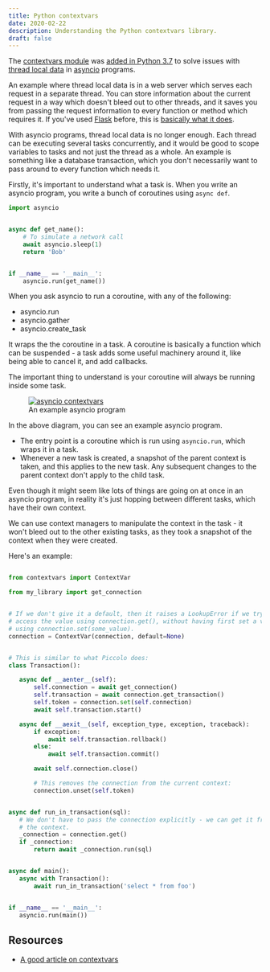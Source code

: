 ```yaml
---
title: Python contextvars
date: 2020-02-22
description: Understanding the Python contextvars library.
draft: false
---
```


The [contextvars module](https://docs.python.org/3/library/contextvars.html) was [added in Python 3.7](https://www.python.org/dev/peps/pep-0567/) to solve issues with [thread local data](https://docs.python.org/3/library/threading.html#thread-local-data) in [asyncio](https://docs.python.org/3/library/asyncio.html) programs.

An example where thread local data is in a web server which serves each request in a separate thread. You can store information about the current request in a way which doesn't bleed out to other threads, and it saves you from passing the request information to every function or method which requires it. If you've used [Flask](https://palletsprojects.com/p/flask/) before, this is [basically what it does](https://stackoverflow.com/questions/25887910/what-does-thread-local-objects-mean-in-flask).

With asyncio programs, thread local data is no longer enough. Each thread can be executing several tasks concurrently, and it would be good to scope variables to tasks and not just the thread as a whole. An example is something like a database transaction, which you don't necessarily want to pass around to every function which needs it.

Firstly, it's important to understand what a task is. When you write an asyncio program, you write a bunch of coroutines using `async def`.

```python
import asyncio


async def get_name():
    # To simulate a network call
    await asyncio.sleep(1)
    return 'Bob'


if __name__ == '__main__':
    asyncio.run(get_name())

```

When you ask asyncio to run a coroutine, with any of the following:

 * asyncio.run
 * asyncio.gather
 * asyncio.create_task

It wraps the the coroutine in a task. A coroutine is basically a function which can be suspended - a task adds some useful machinery around it, like being able to cancel it, and add callbacks.

The important thing to understand is your coroutine will always be running inside some task.

<figure>
    <a href="#" class="lightbox">
        <img src="/images/blog/asyncio_contextvars.png" class="medium" alt="asyncio contextvars" />
    </a>
    <figcaption>An example asyncio program</figcaption>
</figure>

In the above diagram, you can see an example asyncio program.

 * The entry point is a coroutine which is run using `asyncio.run`, which wraps it in a task.
 * Whenever a new task is created, a snapshot of the parent context is taken, and this applies to the new task. Any subsequent changes to the parent context don't apply to the child task.

Even though it might seem like lots of things are going on at once in an asyncio program, in reality it's just hopping between different tasks, which have their own context.

We can use context managers to manipulate the context in the task - it won't bleed out to the other existing tasks, as they took a snapshot of the context when they were created.

Here's an example:

 ```python

from contextvars import ContextVar

from my_library import get_connection


# If we don't give it a default, then it raises a LookupError if we try and
# access the value using connection.get(), without having first set a value
# using connection.set(some_value).
connection = ContextVar(connection, default=None)


# This is similar to what Piccolo does:
class Transaction():

    async def __aenter__(self):
        self.connection = await get_connection()
        self.transaction = await connection.get_transaction()
        self.token = connection.set(self.connection)
        await self.transaction.start()

    async def __aexit__(self, exception_type, exception, traceback):
        if exception:
            await self.transaction.rollback()
        else:
            await self.transaction.commit()

        await self.connection.close()

        # This removes the connection from the current context:
        connection.unset(self.token)


async def run_in_transaction(sql):
    # We don't have to pass the connection explicitly - we can get it from
    # the context.
    _connection = connection.get()
    if _connection:
        return await _connection.run(sql)


async def main():
    async with Transaction():
        await run_in_transaction('select * from foo')


if __name__ == '__main__':
    asyncio.run(main())

 ```

## Resources

 * [A good article on contextvars](https://www.pythoninsight.com/2019/03/context-variables/)
